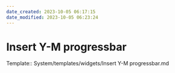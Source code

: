 ```yaml
---
date_created: 2023-10-05 06:17:15
date_modified: 2023-10-05 06:23:24
---
```

# Insert Y-M progressbar

Template:: System/templates/widgets/Insert Y-M progressbar.md
